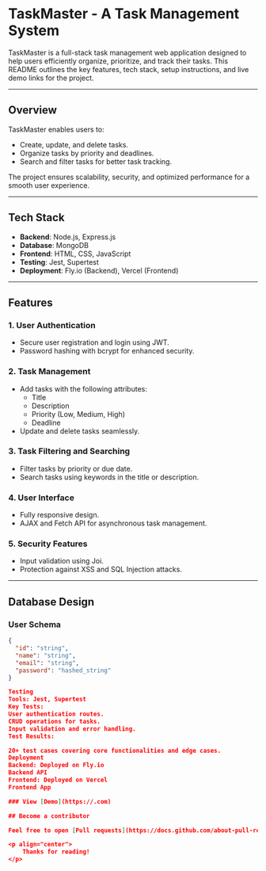 # **TaskMaster - A Task Management System**

TaskMaster is a full-stack task management web application designed to help users efficiently organize, prioritize, and track their tasks. This README outlines the key features, tech stack, setup instructions, and live demo links for the project.

---

## **Overview**

TaskMaster enables users to:
- Create, update, and delete tasks.
- Organize tasks by priority and deadlines.
- Search and filter tasks for better task tracking.

The project ensures scalability, security, and optimized performance for a smooth user experience.

---

## **Tech Stack**

- **Backend**: Node.js, Express.js  
- **Database**: MongoDB  
- **Frontend**: HTML, CSS, JavaScript  
- **Testing**: Jest, Supertest  
- **Deployment**: Fly.io (Backend), Vercel (Frontend)  

---

## **Features**

### **1. User Authentication**
- Secure user registration and login using JWT.
- Password hashing with bcrypt for enhanced security.

### **2. Task Management**
- Add tasks with the following attributes:
  - Title
  - Description
  - Priority (Low, Medium, High)
  - Deadline
- Update and delete tasks seamlessly.

### **3. Task Filtering and Searching**
- Filter tasks by priority or due date.
- Search tasks using keywords in the title or description.

### **4. User Interface**
- Fully responsive design.
- AJAX and Fetch API for asynchronous task management.

### **5. Security Features**
- Input validation using Joi.
- Protection against XSS and SQL Injection attacks.

---

## **Database Design**

### **User Schema**
```json
{
  "id": "string",
  "name": "string",
  "email": "string",
  "password": "hashed_string"
}

Testing
Tools: Jest, Supertest
Key Tests:
User authentication routes.
CRUD operations for tasks.
Input validation and error handling.
Test Results:

20+ test cases covering core functionalities and edge cases.
Deployment
Backend: Deployed on Fly.io
Backend API 
Frontend: Deployed on Vercel
Frontend App

### View [Demo](https://.com)

## Become a contributor

Feel free to open [Pull requests](https://docs.github.com/about-pull-requests)

<p align="center">
	Thanks for reading!
</p>

